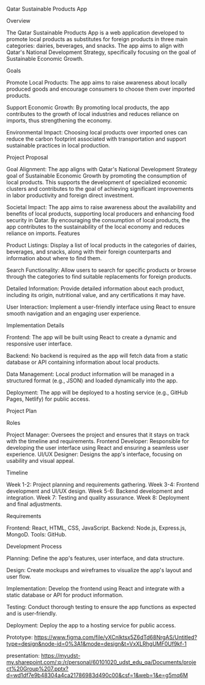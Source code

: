 Qatar Sustainable Products App

Overview

The Qatar Sustainable Products App is a web application developed to promote local products as substitutes for foreign products in three main categories: dairies, beverages, and snacks. The app aims to align with Qatar's National Development Strategy, specifically focusing on the goal of Sustainable Economic Growth.

Goals

Promote Local Products: The app aims to raise awareness about locally produced goods and encourage consumers to choose them over imported products.

Support Economic Growth: By promoting local products, the app contributes to the growth of local industries and reduces reliance on imports, thus strengthening the economy.

Environmental Impact: Choosing local products over imported ones can reduce the carbon footprint associated with transportation and support sustainable practices in local production.

Project Proposal

Goal Alignment: The app aligns with Qatar's National Development Strategy goal of Sustainable Economic Growth by promoting the consumption of local products. This supports the development of specialized economic clusters and contributes to the goal of achieving significant improvements in labor productivity and foreign direct investment.

Societal Impact: The app aims to raise awareness about the availability and benefits of local products, supporting local producers and enhancing food security in Qatar. By encouraging the consumption of local products, the app contributes to the sustainability of the local economy and reduces reliance on imports.
Features

Product Listings: Display a list of local products in the categories of dairies, beverages, and snacks, along with their foreign counterparts and information about where to find them.

Search Functionality: Allow users to search for specific products or browse through the categories to find suitable replacements for foreign products.

Detailed Information: Provide detailed information about each product, including its origin, nutritional value, and any certifications it may have.

User Interaction: Implement a user-friendly interface using React to ensure smooth navigation and an engaging user experience.

Implementation Details

Frontend: The app will be built using React to create a dynamic and responsive user interface.

Backend: No backend is required as the app will fetch data from a static database or API containing information about local products.

Data Management: Local product information will be managed in a structured format (e.g., JSON) and loaded dynamically into the app.

Deployment: The app will be deployed to a hosting service (e.g., GitHub Pages, Netlify) for public access.


Project Plan

Roles

Project Manager: Oversees the project and ensures that it stays on track with the timeline and requirements.
Frontend Developer: Responsible for developing the user interface using React and ensuring a seamless user experience.
UI/UX Designer: Designs the app's interface, focusing on usability and visual appeal.

Timeline

Week 1-2: Project planning and requirements gathering.
Week 3-4: Frontend development and UI/UX design.
Week 5-6: Backend development and integration.
Week 7: Testing and quality assurance.
Week 8: Deployment and final adjustments.

Requirements

Frontend: React, HTML, CSS, JavaScript.
Backend: Node.js, Express.js, MongoD.
Tools: GitHub.


Development Process

Planning: Define the app's features, user interface, and data structure.

Design: Create mockups and wireframes to visualize the app's layout and user flow.

Implementation: Develop the frontend using React and integrate with a static database or API for product information.

Testing: Conduct thorough testing to ensure the app functions as expected and is user-friendly.

Deployment: Deploy the app to a hosting service for public access.

Prototype: https://www.figma.com/file/yXCnlktsx5Z6dTd68NrgAS/Untitled?type=design&node-id=0%3A1&mode=design&t=VxXLRhgUMF0Uf9kf-1

presentation: https://myudst-my.sharepoint.com/:p:/r/personal/60101020_udst_edu_qa/Documents/project%20Group%207.pptx?d=wd1df7e9b48304a4ca21786983d490c00&csf=1&web=1&e=g5mq6M
